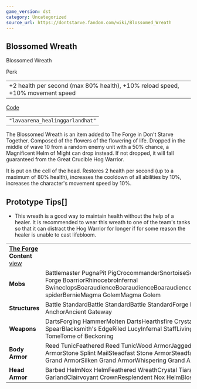 ```yaml
---
game_version: dst
category: Uncategorized
source_url: https://dontstarve.fandom.com/wiki/Blossomed_Wreath
---
```


## Blossomed Wreath

Blossomed Wreath

Perk

|  |
| --- |
| +2 health per second (max 80% health), +10% reload speed, +10% movement speed |

[Code](/wiki/Console "Console")

|  |
| --- |
| `"lavaarena_healinggarlandhat"` |

The Blossomed Wreath is an item added to The Forge in Don't Starve Together. Composed of the flowers of the flowering of life. Dropped in the middle of wave 10 from a random enemy unit with a 50% chance, a Magnificent Helm of Might can drop instead. If not dropped, it will fall guaranteed from the Great Crucible Hog Warrior.

It is put on the cell of the head. Restores 2 health per second (up to a maximum of 80% health), increases the cooldown of all abilities by 10%, increases the character's movement speed by 10%.

## Prototype Tips[]

* This wreath is a good way to maintain health without the help of a healer. It is recommended to wear this wreath to one of the team's tanks so that it can distract the Hog Warrior for longer if for some reason the healer is unable to cast lifebloom.

|  |  |
| --- | --- |
| **[The Forge](/wiki/The_Forge "The Forge") Content** [view](/wiki/Template:The_Forge_Content "Template:The Forge Content") | |
| **Mobs** | Battlemaster PugnaPit PigCrocommanderSnortoiseScorpeonBoarillaGrand Forge BoarriorRhinocebroInfernal SwineclopsBoaraudienceBoaraudienceBoaraudienceBoaraudienceAbigailBaby spiderBernieMagma GolemMagma Golem |
| **Structures** | Battle StandardBattle StandardBattle StandardForge PortalAncient AnchorAncient Gateway |
| **Weapons** | DartsForging HammerMolten DartsHearthsfire CrystalsPith PikeSpiral SpearBlacksmith's EdgeRiled LucyInfernal StaffLiving StaffPetrifying TomeTome of Beckoning |
| **Body Armor** | Reed TunicFeathered Reed TunicWood ArmorJagged Wood ArmorSilken Wood ArmorStone Splint MailSteadfast Stone ArmorSteadfast Grand ArmorJagged Grand ArmorSilken Grand ArmorWhispering Grand Armor |
| **Head Armor** | Barbed HelmNox HelmFeathered WreathCrystal TiaraFlower HeadbandWoven GarlandClairvoyant CrownResplendent Nox HelmBlossomed Wreath |